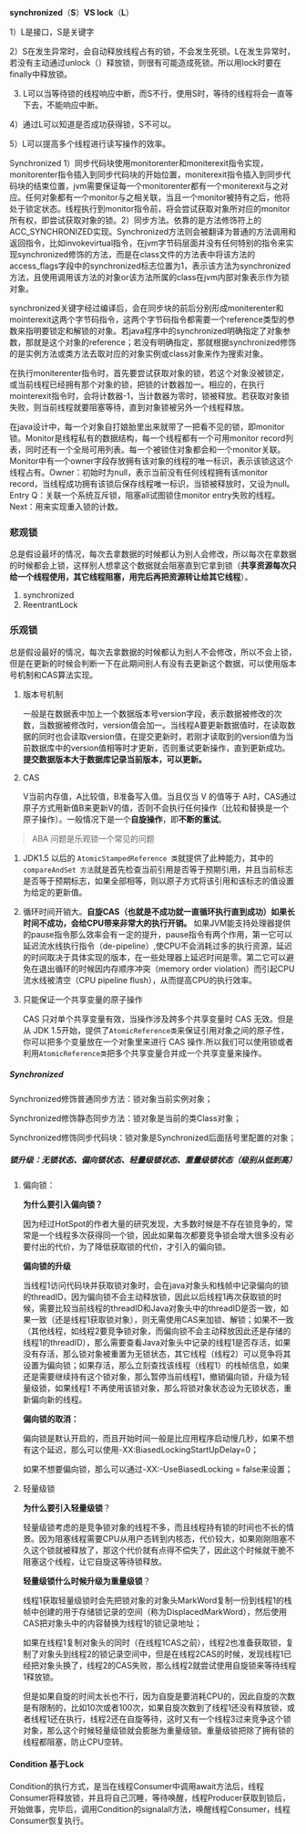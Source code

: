 **synchronized**（**S**）**VS     lock**（**L**）

1）L是接口，S是关键字

2）S在发生异常时，会自动释放线程占有的锁，不会发生死锁。L在发生异常时，若没有主动通过unlock（）释放锁，则很有可能造成死锁。所以用lock时要在finally中释放锁。

3)  L可以当等待锁的线程响应中断，而S不行，使用S时，等待的线程将会一直等下去，不能响应中断。

4）通过L可以知道是否成功获得锁，S不可以。

5）L可以提高多个线程进行读写操作的效率。



Synchronized 1）同步代码块使用monitorenter和moniterexit指令实现，monitorenter指令插入到同步代码块的开始位置，moniterexit指令插入到同步代码块的结束位置，jvm需要保证每一个monitorenter都有一个moniterexit与之对应。任何对象都有一个monitor与之相关联，当且一个monitor被持有之后，他将处于锁定状态。线程执行到monitor指令前，将会尝试获取对象所对应的monitor所有权，即尝试获取对象的锁。2）同步方法。依靠的是方法修饰符上的ACC_SYNCHRONIZED实现。Synchronized方法则会被翻译为普通的方法调用和返回指令，比如invokevirtual指令，在jvm字节码层面并没有任何特别的指令来实现synchronized修饰的方法，而是在class文件的方法表中将该方法的access_flags字段中的synchronized标志位置为1，表示该方法为synchronized方法，且使用调用该方法的对象or该方法所属的class在jvm内部对象表示作为锁对象。

synchronized关键字经过编译后，会在同步块的前后分别形成moniterenter和mointerexit这两个字节码指令，这两个字节码指令都需要一个reference类型的参数来指明要锁定和解锁的对象。若java程序中的synchronized明确指定了对象参数，那就是这个对象的reference；若没有明确指定，那就根据synchronized修饰的是实例方法或类方法去取对应的对象实例或class对象来作为搜索对象。

在执行moniterenter指令时，首先要尝试获取对象的锁，若这个对象没被锁定，或当前线程已经拥有那个对象的锁，把锁的计数器加一。相应的，在执行mointerexit指令时，会将计数器-1，当计数器为零时，锁被释放。若获取对象锁失败，则当前线程就要阻塞等待，直到对象锁被另外一个线程释放。

在java设计中，每一个对象自打娘胎里出来就带了一把看不见的锁，即monitor锁。Monitor是线程私有的数据结构，每一个线程都有一个可用monitor record列表，同时还有一个全局可用列表。每一个被锁住对象都会和一个monitor关联。Monitor中有一个owner字段存放拥有该对象的线程的唯一标识，表示该锁这这个线程占有。Owner：初始时为null，表示当前没有任何线程拥有该monitor record，当线程成功拥有该锁后保存线程唯一标识，当锁被释放时，又设为null。Entry Q：关联一个系统互斥锁，阻塞all试图锁住monitor entry失败的线程。Next：用来实现重入锁的计数。



### 悲观锁

总是假设最坏的情况，每次去拿数据的时候都认为别人会修改，所以每次在拿数据的时候都会上锁，这样别人想拿这个数据就会阻塞直到它拿到锁（**共享资源每次只给一个线程使用，其它线程阻塞，用完后再把资源转让给其它线程**）。

1. synchronized
2. ReentrantLock



### 乐观锁

总是假设最好的情况，每次去拿数据的时候都认为别人不会修改，所以不会上锁，但是在更新的时候会判断一下在此期间别人有没有去更新这个数据，可以使用版本号机制和CAS算法实现。

1. 版本号机制

   一般是在数据表中加上一个数据版本号version字段，表示数据被修改的次数，当数据被修改时，version值会加一。当线程A要更新数据值时，在读取数据的同时也会读取version值，在提交更新时，若刚才读取到的version值为当前数据库中的version值相等时才更新，否则重试更新操作，直到更新成功。**提交数据版本大于数据库记录当前版本，可以更新。**

2. CAS

   V当前内存值，A比较值，B准备写入值。当且仅当 V 的值等于 A时，CAS通过原子方式用新值B来更新V的值，否则不会执行任何操作（比较和替换是一个原子操作）。一般情况下是一个**自旋操作**，即**不断的重试**。

   

> ABA 问题是乐观锁一个常见的问题

1. JDK1.5 以后的 `AtomicStampedReference 类`就提供了此种能力，其中的 `compareAndSet 方法`就是首先检查当前引用是否等于预期引用，并且当前标志是否等于预期标志，如果全部相等，则以原子方式将该引用和该标志的值设置为给定的更新值。

2. 循环时间开销大。**自旋CAS（也就是不成功就一直循环执行直到成功）如果长时间不成功，会给CPU带来非常大的执行开销。** 如果JVM能支持处理器提供的pause指令那么效率会有一定的提升，pause指令有两个作用，第一它可以延迟流水线执行指令（de-pipeline）,使CPU不会消耗过多的执行资源，延迟的时间取决于具体实现的版本，在一些处理器上延迟时间是零。第二它可以避免在退出循环的时候因内存顺序冲突（memory order violation）而引起CPU流水线被清空（CPU pipeline flush），从而提高CPU的执行效率。

3. 只能保证一个共享变量的原子操作

   CAS 只对单个共享变量有效，当操作涉及跨多个共享变量时 CAS 无效。但是从 JDK 1.5开始，提供了`AtomicReference类`来保证引用对象之间的原子性，你可以把多个变量放在一个对象里来进行 CAS 操作.所以我们可以使用锁或者利用`AtomicReference类`把多个共享变量合并成一个共享变量来操作。



##### Synchronized 

Synchronized修饰普通同步方法：锁对象当前实例对象；

Synchronized修饰静态同步方法：锁对象是当前的类Class对象；

Synchronized修饰同步代码块：锁对象是Synchronized后面括号里配置的对象；

##### 锁升级：无锁状态、偏向锁状态、轻量级锁状态、重量级锁状态（级别从低到高）

1. 偏向锁：

   **为什么要引入偏向锁？**

   因为经过HotSpot的作者大量的研究发现，大多数时候是不存在锁竞争的，常常是一个线程多次获得同一个锁，因此如果每次都要竞争锁会增大很多没有必要付出的代价，为了降低获取锁的代价，才引入的偏向锁。

   **偏向锁的升级**

   当线程1访问代码块并获取锁对象时，会在java对象头和栈帧中记录偏向的锁的threadID，因为偏向锁不会主动释放锁，因此以后线程1再次获取锁的时候，需要比较当前线程的threadID和Java对象头中的threadID是否一致，如果一致（还是线程1获取锁对象），则无需使用CAS来加锁、解锁；如果不一致（其他线程，如线程2要竞争锁对象，而偏向锁不会主动释放因此还是存储的线程1的threadID），那么需要查看Java对象头中记录的线程1是否存活，如果没有存活，那么锁对象被重置为无锁状态，其它线程（线程2）可以竞争将其设置为偏向锁；如果存活，那么立刻查找该线程（线程1）的栈帧信息，如果还是需要继续持有这个锁对象，那么暂停当前线程1，撤销偏向锁，升级为轻量级锁，如果线程1 不再使用该锁对象，那么将锁对象状态设为无锁状态，重新偏向新的线程。

   **偏向锁的取消：**

   偏向锁是默认开启的，而且开始时间一般是比应用程序启动慢几秒，如果不想有这个延迟，那么可以使用-XX:BiasedLockingStartUpDelay=0；

   如果不想要偏向锁，那么可以通过-XX:-UseBiasedLocking = false来设置；

2. 轻量级锁

   **为什么要引入轻量级锁**？

   轻量级锁考虑的是竞争锁对象的线程不多，而且线程持有锁的时间也不长的情景。因为阻塞线程需要CPU从用户态转到内核态，代价较大，如果刚刚阻塞不久这个锁就被释放了，那这个代价就有点得不偿失了，因此这个时候就干脆不阻塞这个线程，让它自旋这等待锁释放。

   **轻量级锁什么时候升级为重量级锁**？

   线程1获取轻量级锁时会先把锁对象的对象头MarkWord复制一份到线程1的栈帧中创建的用于存储锁记录的空间（称为DisplacedMarkWord），然后使用CAS把对象头中的内容替换为线程1的锁记录地址；

   如果在线程1复制对象头的同时（在线程1CAS之前），线程2也准备获取锁，复制了对象头到线程2的锁记录空间中，但是在线程2CAS的时候，发现线程1已经把对象头换了，线程2的CAS失败，那么线程2就尝试使用自旋锁来等待线程1释放锁。

   但是如果自旋的时间太长也不行，因为自旋是要消耗CPU的，因此自旋的次数是有限制的，比如10次或者100次，如果自旋次数到了线程1还没有释放锁，或者线程1还在执行，线程2还在自旋等待，这时又有一个线程3过来竞争这个锁对象，那么这个时候轻量级锁就会膨胀为重量级锁。重量级锁把除了拥有锁的线程都阻塞，防止CPU空转。



#### Condition 基于Lock

Condition的执行方式，是当在线程Consumer中调用await方法后，线程Consumer将释放锁，并且将自己沉睡，等待唤醒，线程Producer获取到锁后，开始做事，完毕后，调用Condition的signalall方法，唤醒线程Consumer，线程Consumer恢复执行。

